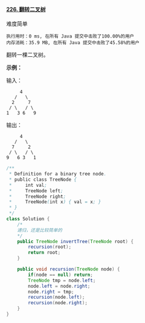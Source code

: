 #### [226. 翻转二叉树](https://leetcode-cn.com/problems/invert-binary-tree/)

难度简单

```
执行用时：0 ms, 在所有 Java 提交中击败了100.00%的用户
内存消耗：35.9 MB, 在所有 Java 提交中击败了45.58%的用户
```

翻转一棵二叉树。

**示例：**

输入：

```
     4
   /   \
  2     7
 / \   / \
1   3 6   9
```

输出：

```
     4
   /   \
  7     2
 / \   / \
9   6 3   1
```

```java
/**
 * Definition for a binary tree node.
 * public class TreeNode {
 *     int val;
 *     TreeNode left;
 *     TreeNode right;
 *     TreeNode(int x) { val = x; }
 * }
 */
class Solution {
    /*
    递归，还是比较简单的
    */
    public TreeNode invertTree(TreeNode root) {
        recursion(root);
        return root;
    }

    public void recursion(TreeNode node) {
        if(node == null) return;
        TreeNode tmp = node.left;
        node.left = node.right;
        node.right = tmp;
        recursion(node.left);
        recursion(node.right);
    }
}
```

